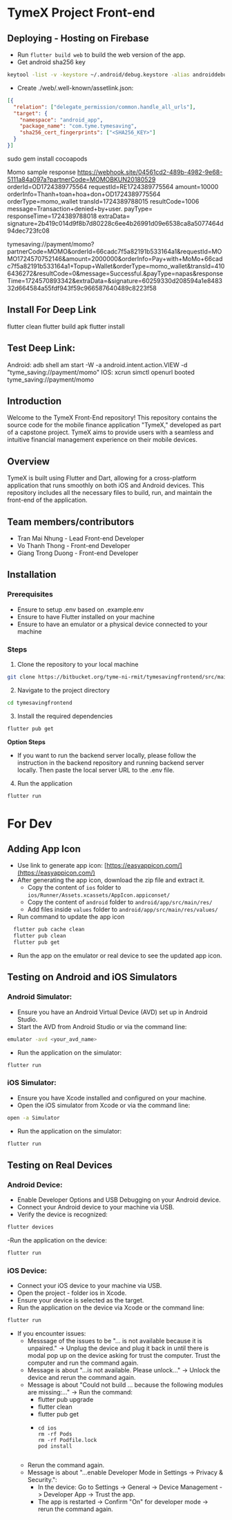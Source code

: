 # TymeX Project Front-end

## Deploying - Hosting on Firebase
- Run `flutter build web` to build the web version of the app.
- Get android sha256 key
```bash
keytool -list -v -keystore ~/.android/debug.keystore -alias androiddebugkey -storepass android -keypass android
```
- Create ./web/.well-known/assetlink.json:
```json
[{
  "relation": ["delegate_permission/common.handle_all_urls"],
  "target": {
    "namespace": "android_app",
    "package_name": "com.tyme.tymesaving",
    "sha256_cert_fingerprints": ["<SHA256_KEY>"]
  }
}]
```

sudo gem install cocoapods

Momo sample response
https://webhook.site/04561cd2-489b-4982-9e68-5111a84a097a?partnerCode=MOMOBKUN20180529
orderId=OD1724389775564
requestId=RE1724389775564
amount=10000
orderInfo=Thanh+toan+hoa+don+OD1724389775564
orderType=momo_wallet
transId=1724389788015
resultCode=1006
message=Transaction+denied+by+user.
payType=
responseTime=1724389788018
extraData=
signature=2b419c014d9f8b7d80228c6ee4b26991d09e6538ca8a5077464d94dec723fc08

tymesaving://payment/momo?partnerCode=MOMO&orderId=66cadc7f5a82191b533164a1&requestId=MOMO1724570752146&amount=2000000&orderInfo=Pay+with+MoMo+66cadc7f5a82191b533164a1+Topup+Wallet&orderType=momo_wallet&transId=4106436272&resultCode=0&message=Successful.&payType=napas&responseTime=1724570893342&extraData=&signature=60259330d208594a1e848332d664584a55fdf943f59c966587640489c8223f58

## Install For Deep Link
flutter clean
flutter build apk
flutter install

## Test Deep Link:

Android: adb shell am start -W -a android.intent.action.VIEW -d "tyme_saving://payment/momo"
IOS: xcrun simctl openurl booted tyme_saving://payment/momo

## Introduction

Welcome to the TymeX Front-End repository! This repository contains the source code for the mobile finance application "TymeX," developed as part of a capstone project. TymeX aims to provide users with a seamless and intuitive financial management experience on their mobile devices.

## Overview

TymeX is built using Flutter and Dart, allowing for a cross-platform application that runs smoothly on both iOS and Android devices. This repository includes all the necessary files to build, run, and maintain the front-end of the application.

## Team members/contributors

- Tran Mai Nhung - Lead Front-end Developer
- Vo Thanh Thong - Front-end Developer
- Giang Trong Duong - Front-end Developer

## Installation

### Prerequisites

- Ensure to setup .env based on .example.env
- Ensure to have Flutter installed on your machine
- Ensure to have an emulator or a physical device connected to your machine

### Steps

1. Clone the repository to your local machine

```bash
git clone https://bitbucket.org/tyme-ni-rmit/tymesavingfrontend/src/main/
```

2. Navigate to the project directory

```bash
cd tymesavingfrontend
```

3. Install the required dependencies

```bash
flutter pub get
```

**Option Steps**

- If you want to run the backend server locally, please follow the instruction in the backend repository and running backend server locally. Then paste the local server URL to the .env file.

4. Run the application

```bash
flutter run
```

# For Dev

## Adding App Icon
- Use link to generate app icon: [https://easyappicon.com/](https://easyappicon.com/)
- After generating the app icon, download the zip file and extract it.
  - Copy the content of `ios` folder to `ios/Runner/Assets.xcassets/AppIcon.appiconset/`
  - Copy the content of `android` folder to `android/app/src/main/res/`
  - Add files inside `values` folder to `android/app/src/main/res/values/`
- Run command to update the app icon
```bash
  flutter pub cache clean
  flutter pub clean
  flutter pub get
```
- Run the app on the emulator or real device to see the updated app icon.

## Testing on Android and iOS Simulators

### Android Simulator:

- Ensure you have an Android Virtual Device (AVD) set up in Android Studio.
- Start the AVD from Android Studio or via the command line:

```bash
emulator -avd <your_avd_name>
```

- Run the application on the simulator:

```bash
flutter run
```

### iOS Simulator:

- Ensure you have Xcode installed and configured on your machine.
- Open the iOS simulator from Xcode or via the command line:

```bash
open -a Simulator
```

- Run the application on the simulator:

```bash
flutter run
```

## Testing on Real Devices

### Android Device:

- Enable Developer Options and USB Debugging on your Android device.
- Connect your Android device to your machine via USB.
- Verify the device is recognized:

```bash
flutter devices
```

-Run the application on the device:

```bash
flutter run
```

### iOS Device:

- Connect your iOS device to your machine via USB.
- Open the project - folder ios in Xcode.
- Ensure your device is selected as the target.
- Run the application on the device via Xcode or the command line:

```bash
flutter run
```
- If you encounter issues:
  - Messsage of the issues to be "... is not available because it is unpaired." -> Unplug the device and plug it back in until there is modal pop up on the device asking for trust the computer. Trust the computer and run the command again.
  - Message is about "...is not available. Please unlock..." -> Unlock the device and rerun the command again.
  - Message is about "Could not build ... because the following modules are missing:..." -> Run the command:
    - flutter pub upgrade
    - flutter clean
    - flutter pub get
    - ```
      cd ios
      rm -rf Pods
      rm -rf Podfile.lock
      pod install
    ```
  - Rerun the command again.
  - Message is about "...enable Developer Mode in Settings → Privacy & Security.":
    - In the device: Go to Settings -> General -> Device Management -> Developer App -> Trust the app.
    - The app is restarted -> Confirm "On" for developer mode -> rerun the command again.
  
